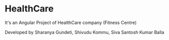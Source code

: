 # HealthCare

It's an Angular Project of HealthCare company (Fitness Centre)

Developed by Sharanya Gundeti, Shivudu Kommu, Siva Santosh Kumar Balla
